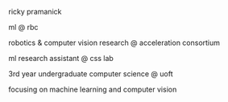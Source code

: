 ricky pramanick

ml @ rbc

robotics & computer vision research @ acceleration consortium

ml research assistant @ css lab

3rd year undergraduate computer science @ uoft

focusing on machine learning and computer vision
<!--
<div>
  <img src="https://github-readme-stats.vercel.app/api?username=rickygrosvenor-pramanick&show_icons=true&locale=en&theme=dark" style=" height: 150px;" alt="rickygrosvenor-pramanick" />
  <img src="https://github-readme-streak-stats.herokuapp.com/?user=rickygrosvenor-pramanick&theme=dark" style="height: 150px;" alt="rickygrosvenor-pramanick" />
</div>


<!--
**rickygrosvenor-pramanick/rickygrosvenor-pramanick** is a ✨ _special_ ✨ repository because its `README.md` (this file) appears on your GitHub profile.

Here are some ideas to get you started:

- 🔭 I’m currently working on ...
- 🌱 I’m currently learning ...
- 👯 I’m looking to collaborate on ...
- 🤔 I’m looking for help with ...
- 💬 Ask me about ...
- 📫 How to reach me: ...
- 😄 Pronouns: ...
- ⚡ Fun fact: ...
-->
